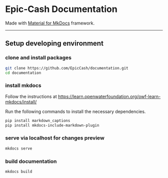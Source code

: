 # Epic-Cash Documentation

Made with [Material for MkDocs](https://squidfunk.github.io/mkdocs-material/) framework.
<hr>

## Setup developing environment

### clone and install packages

```bash
git clone https://github.com/EpicCash/documentation.git
cd documentation
```

### install mkdocs

Follow the instructions at https://learn.openwaterfoundation.org/owf-learn-mkdocs/install/

Run the following commands to install the necessary dependencies.

```bash
pip install markdown_captions
pip install mkdocs-include-markdown-plugin
```

### serve via localhost for changes preview

```bash
mkdocs serve
```

### build documentation

```bash
mkdocs build
```